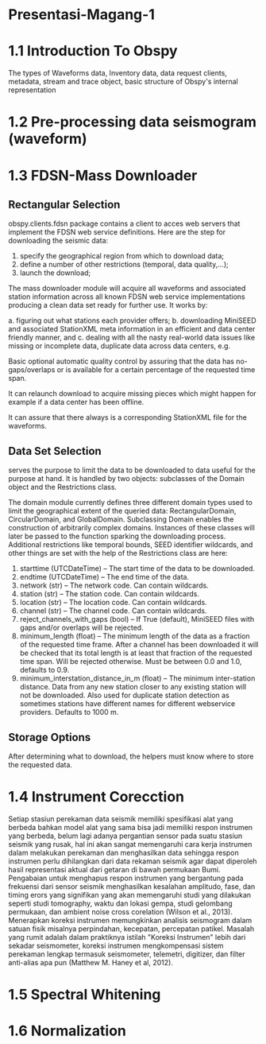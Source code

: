 # Presentasi-Magang-1

# 1.1 Introduction To Obspy
The types of Waveforms data, Inventory data, data request clients, metadata, stream and trace object, basic structure of Obspy's internal representation



# 1.2 Pre-processing data seismogram (waveform)


# 1.3 FDSN-Mass Downloader
## Rectangular Selection

obspy.clients.fdsn package contains a client to acces web servers that implement the FDSN web service definitions. Here are the step for downloading the seismic data:

1. specify the geographical region from which to download data;
2. define a number of other restrictions (temporal, data quality,...);
3. launch the download;

The mass downloader module will acquire all waveforms and associated station information across all known FDSN web service implementations producing a clean data set ready for further use. It works by:

a. figuring out what stations each provider offers;
b. downloading MiniSEED and associated StationXML meta information in an efficient and data center friendly manner, and
c. dealing with all the nasty real-world data issues like missing or incomplete data, duplicate data across data centers, e.g.

Basic optional automatic quality control by assuring that the data has no-gaps/overlaps or is available for a certain percentage of the requested time span.

It can relaunch download to acquire missing pieces which might happen for example if a data center has been offline.

It can assure that there always is a corresponding StationXML file for the waveforms.

## Data Set Selection
serves the purpose to limit the data to be downloaded to data useful for the purpose at hand. It is handled by two objects: subclasses of the Domain object and the Restrictions class.

The domain module currently defines three different domain types used to limit the geographical extent of the queried data: RectangularDomain, CircularDomain, and GlobalDomain. Subclassing Domain enables the construction of arbitrarily complex domains. Instances of these classes will later be passed to the function sparking the downloading process. 
Additional restrictions like temporal bounds, SEED identifier wildcards, and other things are set with the help of the Restrictions class are here:

1. starttime (UTCDateTime) – The start time of the data to be downloaded.
2. endtime (UTCDateTime) – The end time of the data.
3. network (str) – The network code. Can contain wildcards.
4. station (str) – The station code. Can contain wildcards.
5. location (str) – The location code. Can contain wildcards.
6. channel (str) – The channel code. Can contain wildcards.
7. reject_channels_with_gaps (bool) – If True (default), MiniSEED files with gaps and/or overlaps will be rejected.
8. minimum_length (float) – The minimum length of the data as a fraction of the requested time frame. After a channel has been downloaded it will be checked that its total length is at least that fraction of the requested time span. Will be rejected otherwise. Must be between 0.0 and 1.0, defaults to 0.9.
9. minimum_interstation_distance_in_m (float) – The minimum inter-station distance. Data from any new station closer to any existing station will not be downloaded. Also used for duplicate station detection as sometimes stations have different names for different webservice providers. Defaults to 1000 m.

## Storage Options
After determining what to download, the helpers must know where to store the requested data.


# 1.4 Instrument Corecction
Setiap stasiun perekaman data seismik memiliki spesifikasi alat yang berbeda bahkan model alat yang sama bisa jadi memiliki respon instrumen yang berbeda, belum lagi adanya pergantian sensor pada suatu stasiun seismik yang rusak, hal ini akan sangat memengaruhi cara kerja instrumen dalam melakukan perekaman dan menghasilkan data sehingga respon instrumen perlu dihilangkan dari data rekaman seismik agar dapat diperoleh hasil representasi aktual dari getaran di bawah permukaan Bumi. Pengabaian untuk menghapus respon instrumen yang bergantung pada frekuensi dari sensor seismik menghasilkan kesalahan amplitudo, fase, dan timing erors yang signifikan yang akan memengaruhi studi yang dilakukan seperti studi tomography, waktu dan lokasi gempa, studi gelombang permukaan, dan ambient noise cross corelation (Wilson et al., 2013). Menerapkan koreksi instrumen memungkinkan analisis seismogram dalam satuan fisik misalnya perpindahan, kecepatan, percepatan patikel. Masalah yang rumit adalah dalam praktiknya istilah "Koreksi Instrumen" lebih dari sekadar seismometer, koreksi instrumen mengkompensasi sistem perekaman lengkap termasuk seismometer, telemetri, digitizer, dan filter anti-alias apa pun (Matthew M. Haney et al, 2012).

# 1.5 Spectral Whitening


# 1.6 Normalization


